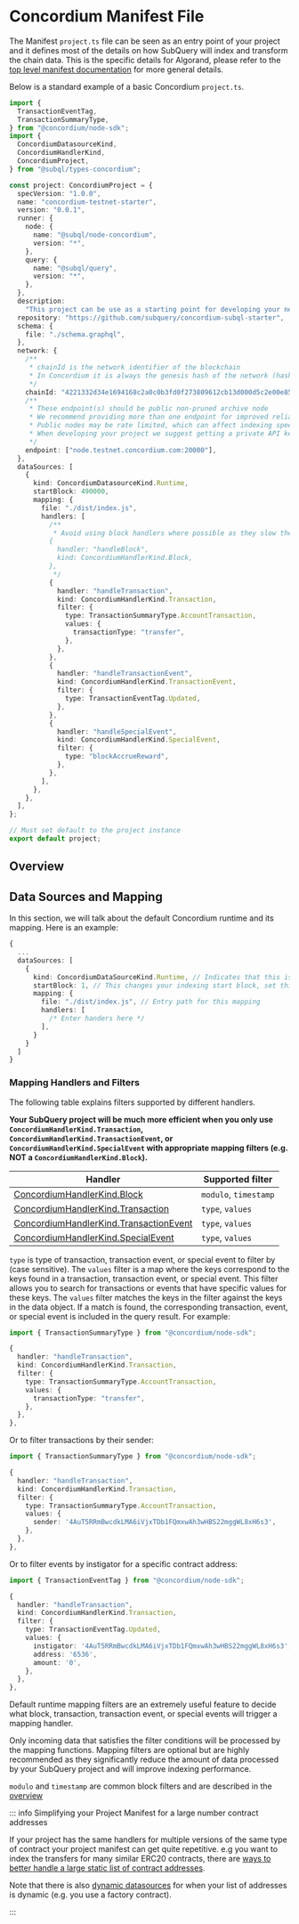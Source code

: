 # Concordium Manifest File

The Manifest `project.ts` file can be seen as an entry point of your project and it defines most of the details on how SubQuery will index and transform the chain data. This is the specific details for Algorand, please refer to the [top level manifest documentation](../introduction.md) for more general details.

Below is a standard example of a basic Concordium `project.ts`.


```ts
import {
  TransactionEventTag,
  TransactionSummaryType,
} from "@concordium/node-sdk";
import {
  ConcordiumDatasourceKind,
  ConcordiumHandlerKind,
  ConcordiumProject,
} from "@subql/types-concordium";

const project: ConcordiumProject = {
  specVersion: "1.0.0",
  name: "concordium-testnet-starter",
  version: "0.0.1",
  runner: {
    node: {
      name: "@subql/node-concordium",
      version: "*",
    },
    query: {
      name: "@subql/query",
      version: "*",
    },
  },
  description:
    "This project can be use as a starting point for developing your new Concordium SubQuery project",
  repository: "https://github.com/subquery/concordium-subql-starter",
  schema: {
    file: "./schema.graphql",
  },
  network: {
    /**
     * chainId is the network identifier of the blockchain
     * In Concordium it is always the genesis hash of the network (hash of the first block)
     */
    chainId: "4221332d34e1694168c2a0c0b3fd0f273809612cb13d000d5c2e00e85f50f796",
    /**
     * These endpoint(s) should be public non-pruned archive node
     * We recommend providing more than one endpoint for improved reliability, performance, and uptime
     * Public nodes may be rate limited, which can affect indexing speed
     * When developing your project we suggest getting a private API key
     */
    endpoint: ["node.testnet.concordium.com:20000"],
  },
  dataSources: [
    {
      kind: ConcordiumDatasourceKind.Runtime,
      startBlock: 490000,
      mapping: {
        file: "./dist/index.js",
        handlers: [
          /**
           * Avoid using block handlers where possible as they slow the indexing speed of your project
          {
            handler: "handleBlock",
            kind: ConcordiumHandlerKind.Block,
          },
           */
          {
            handler: "handleTransaction",
            kind: ConcordiumHandlerKind.Transaction,
            filter: {
              type: TransactionSummaryType.AccountTransaction,
              values: {
                transactionType: "transfer",
              },
            },
          },
          {
            handler: "handleTransactionEvent",
            kind: ConcordiumHandlerKind.TransactionEvent,
            filter: {
              type: TransactionEventTag.Updated,
            },
          },
          {
            handler: "handleSpecialEvent",
            kind: ConcordiumHandlerKind.SpecialEvent,
            filter: {
              type: "blockAccrueReward",
            },
          },
        ],
      },
    },
  ],
};

// Must set default to the project instance
export default project;
```

## Overview

## Data Sources and Mapping

In this section, we will talk about the default Concordium runtime and its mapping. Here is an example:

```ts
{
  ...
  dataSources: [
    {
      kind: ConcordiumDataSourceKind.Runtime, // Indicates that this is default runtime
      startBlock: 1, // This changes your indexing start block, set this higher to skip initial blocks with less data
      mapping: {
        file: "./dist/index.js", // Entry path for this mapping
        handlers: [
          /* Enter handers here */
        ],
      }
    }
  ]
}
```

### Mapping Handlers and Filters

The following table explains filters supported by different handlers.

**Your SubQuery project will be much more efficient when you only use `ConcordiumHandlerKind.Transaction`, `ConcordiumHandlerKind.TransactionEvent`, or `ConcordiumHandlerKind.SpecialEvent` with appropriate mapping filters (e.g. NOT a `ConcordiumHandlerKind.Block`).**

| Handler                                                                                      | Supported filter |
| -------------------------------------------------------------------------------------------- | ---------------- |
| [ConcordiumHandlerKind.Block](../../mapping/concordium#block-handler)                        | `modulo`, `timestamp`         |
| [ConcordiumHandlerKind.Transaction](../../mapping/concordium#transaction-handler)            | `type`, `values` |
| [ConcordiumHandlerKind.TransactionEvent](../../mapping/concordium#transaction-event-handler) | `type`, `values` |
| [ConcordiumHandlerKind.SpecialEvent](../../mapping/concordium#special-event-handler)         | `type`, `values` |

`type` is type of transaction, transaction event, or special event to filter by (case sensitive). The `values` filter is a map where the keys correspond to the keys found in a transaction, transaction event, or special event. This filter allows you to search for transactions or events that have specific values for these keys. The `values` filter matches the keys in the filter against the keys in the data object. If a match is found, the corresponding transaction, event, or special event is included in the query result. For example:

```ts
import { TransactionSummaryType } from "@concordium/node-sdk";

{
  handler: "handleTransaction",
  kind: ConcordiumHandlerKind.Transaction,
  filter: {
    type: TransactionSummaryType.AccountTransaction,
    values: {
      transactionType: "transfer",
    },
  },
},
```

Or to filter transactions by their sender:

```ts
import { TransactionSummaryType } from "@concordium/node-sdk";

{
  handler: "handleTransaction",
  kind: ConcordiumHandlerKind.Transaction,
  filter: {
    type: TransactionSummaryType.AccountTransaction,
    values: {
      sender: '4AuT5RRmBwcdkLMA6iVjxTDb1FQmxwAh3wHBS22mggWL8xH6s3',
    },
  },
},
```

Or to filter events by instigator for a specific contract address:

```ts
import { TransactionEventTag } from "@concordium/node-sdk";

{
  handler: "handleTransaction",
  kind: ConcordiumHandlerKind.Transaction,
  filter: {
    type: TransactionEventTag.Updated,
    values: {
      instigator: '4AuT5RRmBwcdkLMA6iVjxTDb1FQmxwAh3wHBS22mggWL8xH6s3',
      address: '6536',
      amount: '0',
    },
  },
},
```

Default runtime mapping filters are an extremely useful feature to decide what block, transaction, transaction event, or special events will trigger a mapping handler.

Only incoming data that satisfies the filter conditions will be processed by the mapping functions. Mapping filters are optional but are highly recommended as they significantly reduce the amount of data processed by your SubQuery project and will improve indexing performance.

`modulo` and `timestamp` are common block filters and are described in the [overview](../introduction#block-filters)

::: info Simplifying your Project Manifest for a large number contract addresses

If your project has the same handlers for multiple versions of the same type of contract your project manifest can get quite repetitive. e.g you want to index the transfers for many similar ERC20 contracts, there are [ways to better handle a large static list of contract addresses](../../optimisation.md#simplifying-the-project-manifest).

Note that there is also [dynamic datasources](../../dynamic-datasources.md) for when your list of addresses is dynamic (e.g. you use a factory contract).

:::
